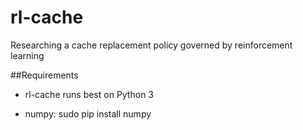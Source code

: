 # rl-cache
Researching a cache replacement policy governed by reinforcement learning

##Requirements
- rl-cache runs best on Python 3

- numpy: sudo pip install numpy
